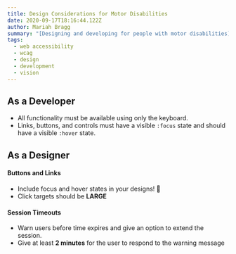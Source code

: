 ```yaml
---
title: Design Considerations for Motor Disabilities
date: 2020-09-17T18:16:44.122Z
author: Mariah Bragg
summary: "[Designing and developing for people with motor disabilities]"
tags:
  - web accessibility
  - wcag
  - design
  - development
  - vision
---
```

## As a Developer

* All functionality must be available using only the keyboard.
* Links, buttons, and controls must have a visible `:focus` state and should have a visible `:hover` state.

## As a Designer

#### Buttons and Links

* Include focus and hover states in your designs! 👀
* Click targets should be **LARGE**

#### Session Timeouts
* Warn users before time expires and give an option to extend the session.
* Give at least **2 minutes** for the user to respond to the warning message